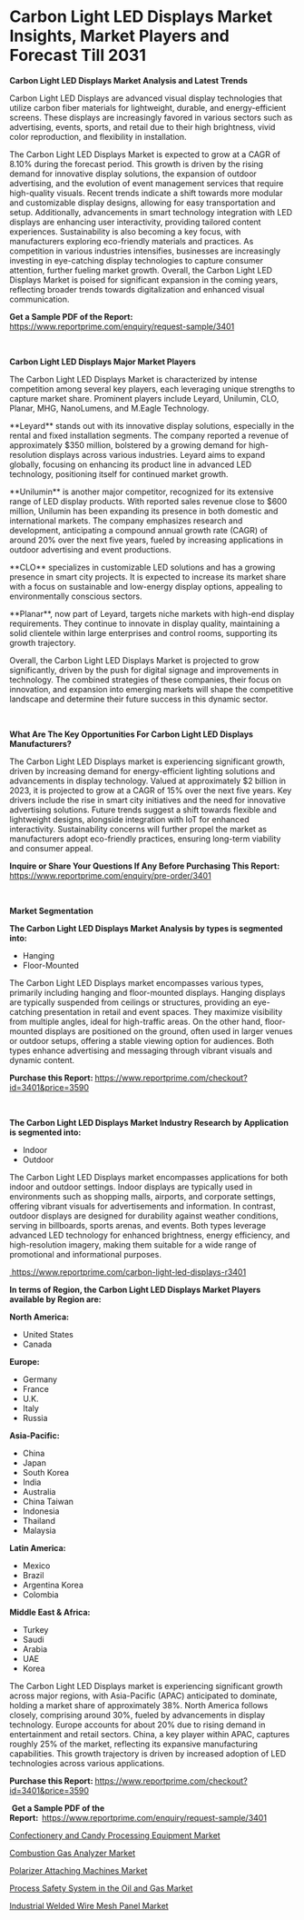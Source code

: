 <p><h1>Carbon Light LED Displays Market Insights, Market Players and Forecast Till 2031</h1></p><p><strong>Carbon Light LED Displays Market Analysis and Latest Trends</strong></p>
<p><p>Carbon Light LED Displays are advanced visual display technologies that utilize carbon fiber materials for lightweight, durable, and energy-efficient screens. These displays are increasingly favored in various sectors such as advertising, events, sports, and retail due to their high brightness, vivid color reproduction, and flexibility in installation. </p><p>The Carbon Light LED Displays Market is expected to grow at a CAGR of 8.10% during the forecast period. This growth is driven by the rising demand for innovative display solutions, the expansion of outdoor advertising, and the evolution of event management services that require high-quality visuals. Recent trends indicate a shift towards more modular and customizable display designs, allowing for easy transportation and setup. Additionally, advancements in smart technology integration with LED displays are enhancing user interactivity, providing tailored content experiences. Sustainability is also becoming a key focus, with manufacturers exploring eco-friendly materials and practices. As competition in various industries intensifies, businesses are increasingly investing in eye-catching display technologies to capture consumer attention, further fueling market growth. Overall, the Carbon Light LED Displays Market is poised for significant expansion in the coming years, reflecting broader trends towards digitalization and enhanced visual communication.</p></p>
<p><strong>Get a Sample PDF of the Report:&nbsp;</strong> <a href="https://www.reportprime.com/enquiry/request-sample/3401">https://www.reportprime.com/enquiry/request-sample/3401</a></p>
<p>&nbsp;</p>
<p><strong>Carbon Light LED Displays Major Market Players</strong></p>
<p><p>The Carbon Light LED Displays Market is characterized by intense competition among several key players, each leveraging unique strengths to capture market share. Prominent players include Leyard, Unilumin, CLO, Planar, MHG, NanoLumens, and M.Eagle Technology.</p><p>**Leyard** stands out with its innovative display solutions, especially in the rental and fixed installation segments. The company reported a revenue of approximately $350 million, bolstered by a growing demand for high-resolution displays across various industries. Leyard aims to expand globally, focusing on enhancing its product line in advanced LED technology, positioning itself for continued market growth.</p><p>**Unilumin** is another major competitor, recognized for its extensive range of LED display products. With reported sales revenue close to $600 million, Unilumin has been expanding its presence in both domestic and international markets. The company emphasizes research and development, anticipating a compound annual growth rate (CAGR) of around 20% over the next five years, fueled by increasing applications in outdoor advertising and event productions.</p><p>**CLO** specializes in customizable LED solutions and has a growing presence in smart city projects. It is expected to increase its market share with a focus on sustainable and low-energy display options, appealing to environmentally conscious sectors.</p><p>**Planar**, now part of Leyard, targets niche markets with high-end display requirements. They continue to innovate in display quality, maintaining a solid clientele within large enterprises and control rooms, supporting its growth trajectory.</p><p>Overall, the Carbon Light LED Displays Market is projected to grow significantly, driven by the push for digital signage and improvements in technology. The combined strategies of these companies, their focus on innovation, and expansion into emerging markets will shape the competitive landscape and determine their future success in this dynamic sector.</p></p>
<p>&nbsp;</p>
<p><strong>What Are The Key Opportunities For Carbon Light LED Displays Manufacturers?</strong></p>
<p><p>The Carbon Light LED Displays market is experiencing significant growth, driven by increasing demand for energy-efficient lighting solutions and advancements in display technology. Valued at approximately $2 billion in 2023, it is projected to grow at a CAGR of 15% over the next five years. Key drivers include the rise in smart city initiatives and the need for innovative advertising solutions. Future trends suggest a shift towards flexible and lightweight designs, alongside integration with IoT for enhanced interactivity. Sustainability concerns will further propel the market as manufacturers adopt eco-friendly practices, ensuring long-term viability and consumer appeal.</p></p>
<p><strong>Inquire or Share Your Questions If Any Before Purchasing This Report:</strong> <a href="https://www.reportprime.com/enquiry/pre-order/3401">https://www.reportprime.com/enquiry/pre-order/3401</a></p>
<p>&nbsp;</p>
<p><strong>Market Segmentation</strong></p>
<p><strong>The Carbon Light LED Displays Market Analysis by types is segmented into:</strong></p>
<p><ul><li>Hanging</li><li>Floor-Mounted</li></ul></p>
<p><p>The Carbon Light LED Displays market encompasses various types, primarily including hanging and floor-mounted displays. Hanging displays are typically suspended from ceilings or structures, providing an eye-catching presentation in retail and event spaces. They maximize visibility from multiple angles, ideal for high-traffic areas. On the other hand, floor-mounted displays are positioned on the ground, often used in larger venues or outdoor setups, offering a stable viewing option for audiences. Both types enhance advertising and messaging through vibrant visuals and dynamic content.</p></p>
<p><strong>Purchase this Report:&nbsp;</strong><a href="https://www.reportprime.com/checkout?id=3401&price=3590">https://www.reportprime.com/checkout?id=3401&price=3590</a></p>
<p>&nbsp;</p>
<p><strong>The Carbon Light LED Displays Market Industry Research by Application is segmented into:</strong></p>
<p><ul><li>Indoor</li><li>Outdoor</li></ul></p>
<p><p>The Carbon Light LED Displays market encompasses applications for both indoor and outdoor settings. Indoor displays are typically used in environments such as shopping malls, airports, and corporate settings, offering vibrant visuals for advertisements and information. In contrast, outdoor displays are designed for durability against weather conditions, serving in billboards, sports arenas, and events. Both types leverage advanced LED technology for enhanced brightness, energy efficiency, and high-resolution imagery, making them suitable for a wide range of promotional and informational purposes.</p></p>
<p><a href="https://www.reportprime.com/carbon-light-led-displays-r3401">&nbsp;https://www.reportprime.com/carbon-light-led-displays-r3401</a></p>
<p><strong>In terms of Region, the Carbon Light LED Displays Market Players available by Region are:</strong></p>
<p>
    <p> <strong> North America: </strong>
        <ul>
            <li>United States</li>
            <li>Canada</li>
        </ul>
        </p> 
    <p> <strong> Europe: </strong>
        <ul>
            <li>Germany</li>
            <li>France</li>
            <li>U.K.</li>
            <li>Italy</li>
            <li>Russia</li>
        </ul>
        </p> 
    <p> <strong> Asia-Pacific: </strong>
        <ul>
            <li>China</li>
            <li>Japan</li>
            <li>South Korea</li>
            <li>India</li>
            <li>Australia</li>
            <li>China Taiwan</li>
            <li>Indonesia</li>
            <li>Thailand</li>
            <li>Malaysia</li>
        </ul>
        </p> 
    <p> <strong> Latin America: </strong>
        <ul>
            <li>Mexico</li>
            <li>Brazil</li>
            <li>Argentina Korea</li>
            <li>Colombia</li>
        </ul>
        </p> 
    <p> <strong> Middle East & Africa: </strong>
        <ul>
            <li>Turkey</li>
            <li>Saudi</li>
            <li>Arabia</li>
            <li>UAE</li>
            <li>Korea</li>
        </ul>
    </p>
    </p>
<p><p>The Carbon Light LED Displays market is experiencing significant growth across major regions, with Asia-Pacific (APAC) anticipated to dominate, holding a market share of approximately 38%. North America follows closely, comprising around 30%, fueled by advancements in display technology. Europe accounts for about 20% due to rising demand in entertainment and retail sectors. China, a key player within APAC, captures roughly 25% of the market, reflecting its expansive manufacturing capabilities. This growth trajectory is driven by increased adoption of LED technologies across various applications.</p></p>
<p><strong>Purchase this Report: </strong><a href="https://www.reportprime.com/checkout?id=3401&price=3590">https://www.reportprime.com/checkout?id=3401&price=3590</a></p>
<p>&nbsp;<strong>Get a Sample PDF of the Report:&nbsp;&nbsp;</strong><a href="https://www.reportprime.com/enquiry/request-sample/3401">https://www.reportprime.com/enquiry/request-sample/3401</a></p>
<p><strong></strong></p>
<p><p><a href="https://www.linkedin.com/pulse/market-forecasting-change-global-confectionery-candy-processing-5kwxc?trackingId=sOSVFCYdT4CGERvgcy0qsw%3D%3D">Confectionery and Candy Processing Equipment Market</a></p><p><a href="https://www.linkedin.com/pulse/market-leaders-laggards-global-combustion-gas-analyzer-trends-90f8c?trackingId=UJVC38EdTEGioL%2FvZSmNzA%3D%3D">Combustion Gas Analyzer Market</a></p><p><a href="https://issuu.com/reportprime-2/docs/polarizer-attaching-machines-market_fc8544d753a810">Polarizer Attaching Machines Market</a></p><p><a href="https://www.linkedin.com/pulse/process-safety-system-oil-gas-market-outlook-share-analysis-wrpxc?trackingId=YhdlYKZyT0ecJMRKutPkjg%3D%3D">Process Safety System in the Oil and Gas Market</a></p><p><a href="https://issuu.com/reportprime-2/docs/industrial-welded-wire-mesh-panel-m_deff4f6a2d362c">Industrial Welded Wire Mesh Panel Market</a></p></p>